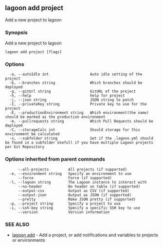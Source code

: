 ## lagoon add project

Add a new project to lagoon

### Synopsis

Add a new project to lagoon

```
lagoon add project [flags]
```

### Options

```
  -a, --autoIdle int                   Auto idle setting of the project
  -b, --branches string                Which branches should be deployed
  -g, --gitUrl string                  GitURL of the project
  -h, --help                           help for project
  -j, --json string                    JSON string to patch
  -I, --privateKey string              Private key to use for the project
  -E, --productionEnvironment string   Which environment(the name) should be marked as the production environment
  -m, --pullrequests string            Which Pull Requests should be deployed
  -C, --storageCalc int                Should storage for this environment be calculated
  -s, --subfolder string               Set if the .lagoon.yml should be found in a subfolder Usefull if you have multiple Lagoon projects per Git Repository
```

### Options inherited from parent commands

```
      --all-projects         All projects (if supported)
  -e, --environment string   Specify an environment to use
      --force                Force (if supported)
  -l, --lagoon string        The Lagoon instance to interact with
      --no-header            No header on table (if supported)
      --output-csv           Output as CSV (if supported)
      --output-json          Output as JSON (if supported)
      --pretty               Make JSON pretty (if supported)
  -p, --project string       Specify a project to use
  -i, --ssh-key string       Specify a specific SSH key to use
      --version              Version information
```

### SEE ALSO

* [lagoon add](lagoon_add.md)	 - Add a project, or add notifications and variables to projects or environments

